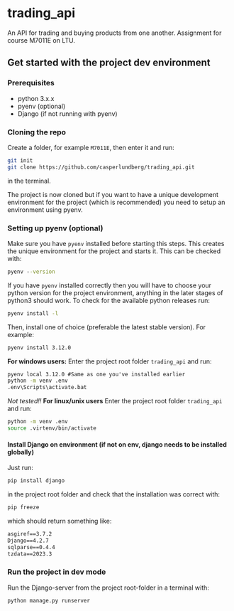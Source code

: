 # trading_api
An API for trading and buying products from one another. Assignment for course M7011E on LTU.


## Get started with the project dev environment
### Prerequisites
- python 3.x.x
- pyenv (optional)
- Django (if not running with pyenv)

### Cloning the repo
Create a folder, for example `M7011E`, then enter it and run:
```bash
git init
git clone https://github.com/casperlundberg/trading_api.git
```
in the terminal.

The project is now cloned but if you want to have a unique development environment for the project (which is recommended) you need to setup an environment using pyenv.

### Setting up pyenv (optional)
Make sure you have `pyenv` installed before starting this steps. This creates the unique environment for the project and starts it. This can be checked with:
```cmd
pyenv --version
```

If you have `pyenv` installed correctly then you will have to choose your python version for the project environment, anything in the later stages of python3 should work. To check for the available python releases run:
```cmd
pyenv install -l
```

Then, install one of choice (preferable the latest stable version). For example:
```cmd
pyenv install 3.12.0
```

**For windows users:** Enter the project root folder `trading_api` and run:
```cmd
pyenv local 3.12.0 #Same as one you've installed earlier
python -m venv .env
.env\Scripts\activate.bat
```

_Not tested!!_ **For linux/unix users** Enter the project root folder `trading_api` and run:
```bash
python -m venv .env
source .virtenv/bin/activate
```

#### Install Django on environment (if not on env, django needs to be installed globally)
Just run:
```cmd
pip install django
```

in the project root folder and check that the installation was correct with:
```cmd
pip freeze
```

which should return something like:
```cmd
asgiref==3.7.2
Django==4.2.7
sqlparse==0.4.4
tzdata==2023.3
```

### Run the project in dev mode
Run the Django-server from the project root-folder in a terminal with:
```cmd
python manage.py runserver
```
